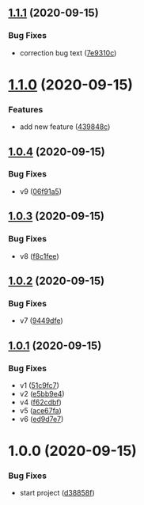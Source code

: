 ## [1.1.1](https://github.com/robarros/web-app-devops/compare/1.1.0...1.1.1) (2020-09-15)


### Bug Fixes

* correction bug text ([7e9310c](https://github.com/robarros/web-app-devops/commit/7e9310c1a47e9caa19b93b73e14a18c9a785dcd0))

# [1.1.0](https://github.com/robarros/web-app-devops/compare/1.0.4...1.1.0) (2020-09-15)


### Features

* add new feature ([439848c](https://github.com/robarros/web-app-devops/commit/439848cc4e974d0ef41f5947d74cb3d4f56a797b))

## [1.0.4](https://github.com/robarros/web-app-devops/compare/1.0.3...1.0.4) (2020-09-15)


### Bug Fixes

* v9 ([06f91a5](https://github.com/robarros/web-app-devops/commit/06f91a50c28241d0443169bcd08f32082b2768cb))

## [1.0.3](https://github.com/robarros/web-app-devops/compare/1.0.2...1.0.3) (2020-09-15)


### Bug Fixes

* v8 ([f8c1fee](https://github.com/robarros/web-app-devops/commit/f8c1fee98179fe83ed4fe2f48abb580b4c0f057b))

## [1.0.2](https://github.com/robarros/web-app-devops/compare/1.0.1...1.0.2) (2020-09-15)


### Bug Fixes

* v7 ([9449dfe](https://github.com/robarros/web-app-devops/commit/9449dfe82bdaee9235c6b8c8095fc28e7f147e8d))

## [1.0.1](https://github.com/robarros/web-app-devops/compare/1.0.0...1.0.1) (2020-09-15)


### Bug Fixes

* v1 ([51c9fc7](https://github.com/robarros/web-app-devops/commit/51c9fc7736cb14ac6b4a6bc6cf3c5f179bc83a8b))
* v2 ([e5bb9e4](https://github.com/robarros/web-app-devops/commit/e5bb9e4f320136e65dc5dae71ce9a7b98e618cbc))
* v4 ([f62cdbf](https://github.com/robarros/web-app-devops/commit/f62cdbf9a1b95f65be715ddb052c5fefa7311e8e))
* v5 ([ace67fa](https://github.com/robarros/web-app-devops/commit/ace67fad788369a2dbb6d7b07dd0a0cd17ca68da))
* v6 ([ed9d7e7](https://github.com/robarros/web-app-devops/commit/ed9d7e7a77bca0bf49941d77216b307b8af104cb))

# 1.0.0 (2020-09-15)


### Bug Fixes

* start project ([d38858f](https://github.com/robarros/web-app-devops/commit/d38858f9532b5bef6428bb753f8e2445a9a7f65b))
